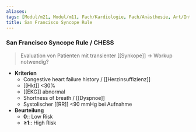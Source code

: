 ```yaml
---
aliases: 
tags: [Modul/m21, Modul/m11, Fach/Kardiologie, Fach/Anästhesie, Art/Intervention, Art/Intervention]
title: San Francisco Syncope Rule
---
```

### San Francisco Syncope Rule / CHESS
> Evaluation von Patienten mit transienter [[Synkope]] → Workup notwendig?
- **Kriterien**
	- Congestive heart failure history / [[Herzinsuffizienz]]
	- [[Hkt]] <30%
	- [[EKG]] abnormal
	- Shortness of breath / [[Dyspnoe]]
	- Systolischer [[RR]] <90 mmHg bei Aufnahme
- **Beurteilung**
	- **0**:: Low Risk
	- **≥1**:: High Risk